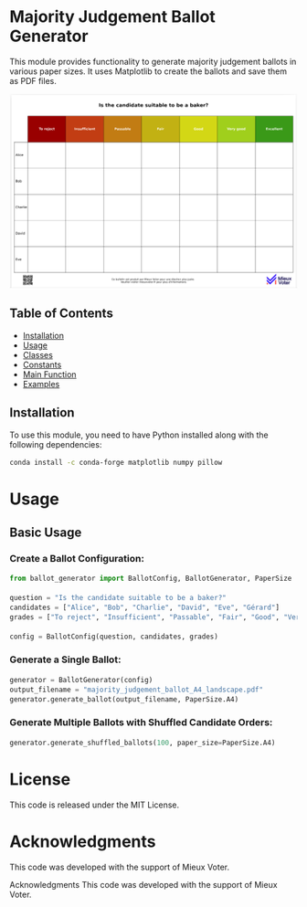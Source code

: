 # Majority Judgement Ballot Generator

This module provides functionality to generate majority judgement ballots in various paper sizes. It uses Matplotlib to create the ballots and save them as PDF files.

![Ballot Image](doc/ballot.png)




## Table of Contents

- [Installation](#installation)
- [Usage](#usage)
- [Classes](#classes)
- [Constants](#constants)
- [Main Function](#main-function)
- [Examples](#examples)

## Installation

To use this module, you need to have Python installed along with the following dependencies:

```bash
conda install -c conda-forge matplotlib numpy pillow
```

# Usage
## Basic Usage
### Create a Ballot Configuration:

```python
from ballot_generator import BallotConfig, BallotGenerator, PaperSize

question = "Is the candidate suitable to be a baker?"
candidates = ["Alice", "Bob", "Charlie", "David", "Eve", "Gérard"]
grades = ["To reject", "Insufficient", "Passable", "Fair", "Good", "Very good", "Excellent"]

config = BallotConfig(question, candidates, grades)
```
### Generate a Single Ballot:

```python
generator = BallotGenerator(config)
output_filename = "majority_judgement_ballot_A4_landscape.pdf"
generator.generate_ballot(output_filename, PaperSize.A4)
```

### Generate Multiple Ballots with Shuffled Candidate Orders:

```python
generator.generate_shuffled_ballots(100, paper_size=PaperSize.A4)
```

# License
This code is released under the MIT License.

# Acknowledgments
This code was developed with the support of Mieux Voter.

Acknowledgments
This code was developed with the support of Mieux Voter.